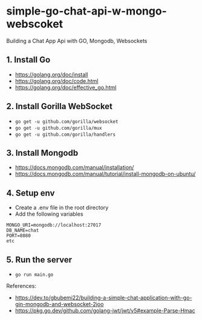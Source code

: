 # simple-go-chat-api-w-mongo-webscoket
Building a Chat App  Api with GO, Mongodb, Websockets

## 1. Install Go
- https://golang.org/doc/install
- https://golang.org/doc/code.html
- https://golang.org/doc/effective_go.html

## 2. Install Gorilla WebSocket
-   `go get -u github.com/gorilla/websocket`
-  `go get -u github.com/gorilla/mux`
- `go get -u github.com/gorilla/handlers`

## 3. Install Mongodb
- https://docs.mongodb.com/manual/installation/
- https://docs.mongodb.com/manual/tutorial/install-mongodb-on-ubuntu/

## 4. Setup env
- Create a .env file in the root directory
- Add the following variables
```
MONGO_URI=mongodb://localhost:27017
DB_NAME=chat
PORT=8080
etc
```

## 5. Run the server
-   `go run main.go`


References:
- https://dev.to/gbubemi22/building-a-simple-chat-application-with-go-gin-mongodb-and-websocket-2joo
- https://pkg.go.dev/github.com/golang-jwt/jwt/v5#example-Parse-Hmac



